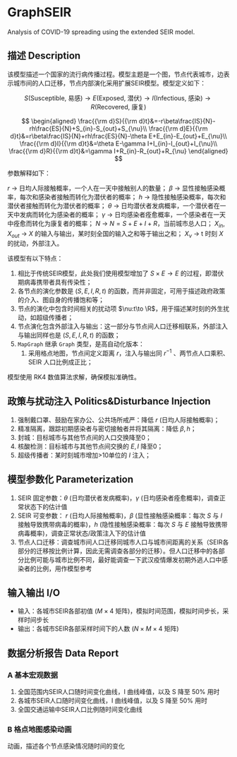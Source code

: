 # GraphSEIR
Analysis of COVID-19 spreading using the extended SEIR model.

## 描述 Description

该模型描述一个国家的流行病传播过程。模型主题是一个图，节点代表城市，边表示城市间的人口迁移，节点内部演化采用扩展SEIR模型。模型定义如下：

$$
S(\text{Susceptible, 易感})\to E(\text{Exposed, 潜伏})\to I(\text{Infectious, 感染})\to R(\text{Recovered, 康复})
$$

$$
\begin{aligned}
\frac{{\rm d}S}{{\rm d}t}&=-r\beta\frac{IS}{N}-rh\frac{ES}{N}+S_{in}-S_{out}+S_{\nu}\\
\frac{{\rm d}E}{{\rm d}t}&=r\beta\frac{IS}{N}+rh\frac{ES}{N}-\theta E+E_{in}-E_{out}+E_{\nu}\\
\frac{{\rm d}I}{{\rm d}t}&=\theta E-\gamma I+I_{in}-I_{out}+I_{\nu}\\
\frac{{\rm d}R}{{\rm d}t}&=\gamma I+R_{in}-R_{out}+R_{\nu}
\end{aligned}
$$

参数解释如下：

$r$ -> 日均人际接触概率，一个人在一天中接触别人的数量；
$\beta$ -> 显性接触感染概率，每次和感染者接触而转化为潜伏者的概率；
$h$ -> 隐性接触感染概率，每次和潜伏者接触而转化为潜伏者的概率；
$\theta$ -> 日均潜伏者发病概率，一个潜伏者在一天中发病而转化为感染者的概率；
$\gamma$ -> 日均感染者痊愈概率，一个感染者在一天中痊愈而转化为康复者的概率；
$N$ -> $N=S+E+I+R$，当前城市总人口；
$X_{in},X_{out}$ -> $X$ 的输入与输出，某时刻全国的输入之和等于输出之和；
$X_{\nu}$ -> t 时刻 $X$ 的扰动，外部注入。

该模型有以下特点：

1. 相比于传统SEIR模型，此处我们使用模型增加了 $S\times E\to E$ 的过程，即潜伏期病毒携带者具有传染性；
2. 各节点的演化参数是 $(S,E,I,R,t)$ 的函数，而并非固定，可用于描述政府政策的介入、图自身的传播饱和等；
3. 节点的演化中包含时间相关的扰动项 $\nu:t\to \R$，用于描述某时刻的外生扰动，如超级传播者；
4. 节点演化包含外部注入与输出：这一部分与节点间人口迁移相联系，外部注入与输出同样也是 $(S,E,I,R,t)$ 的函数；
5. `MapGraph` 继承 `Graph` 类型，是高自动化版本：
   1. 采用格点地图，节点间定义距离 $r$，注入与输出同 $r^{-1}$ 、两节点人口乘积、 SEIR 人口比例成正比；

模型使用 RK4 数值算法求解，确保模拟准确性。

## 政策与扰动注入 Politics&Disturbance Injection

1. 强制戴口罩、鼓励在家办公、公共场所戒严：降低 $r$ (日均人际接触概率)；
2. 精准隔离，跟踪初期感染者与密切接触者并将其隔离：降低 $\beta,h$；
3. 封城：目标城市与其他节点间的人口交换降至0；
4. 核酸检测：目标城市与其他节点间交换的 $E,I$ 降至0；
5. 超级传播者：某时刻城市增加>10单位的 $I$ 注入；

## 模型参数化 Parameterization

1. SEIR 固定参数：$\theta$ (日均潜伏者发病概率)，$\gamma$ (日均感染者痊愈概率)，调查正常状态下的估计值
2. SEIR 可变参数： $r$ (日均人际接触概率)，$\beta$ (显性接触感染概率：每次 $S$ 与 $I$ 接触导致携带病毒的概率)，$h$ (隐性接触感染概率：每次 $S$ 与 $E$ 接触导致携带病毒概率)，调查正常状态/政策注入下的估计值
3. 节点人口迁移：调查城市间人口迁移同城市人口与城市间距离的关系（SEIR各部分的迁移按比例计算，因此无需调查各部分的迁移）。但人口迁移中的各部分比例可能与城市比例不同，最好能调查一下武汉疫情爆发初期外逃人口中感染者的比例，用作模型参考

## 输入输出 I/O

- 输入：各城市SEIR各部初值 ($M\times4$ 矩阵)，模拟时间范围，模拟时间步长，采样时间步长
- 输出：各城市SEIR各部采样时间下的人数 ($N\times M\times4$ 矩阵)

## 数据分析报告 Data Report

### A 基本宏观数据

1. 全国范围内SEIR人口随时间变化曲线，I 曲线峰值，以及 S 降至 50% 用时
2. 各城市SEIR人口随时间变化曲线，I 曲线峰值，以及 S 降至 50% 用时
3. 全国交通运输中SEIR人口比例随时间变化曲线

### B 格点地图感染动画

动画，描述各个节点感染情况随时间的变化